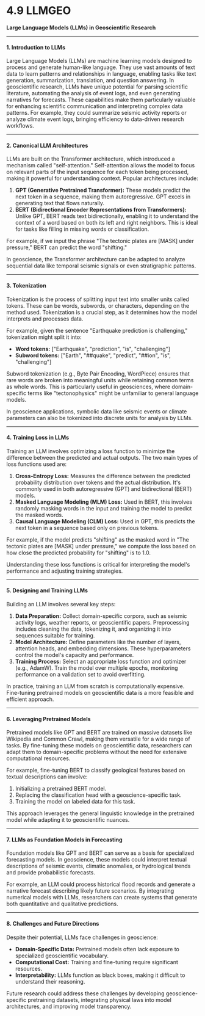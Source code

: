 # 4.9 LLMGEO

**Large Language Models (LLMs) in Geoscientific Research**


---

#### **1. Introduction to LLMs**
Large Language Models (LLMs) are machine learning models designed to process and generate human-like language. They use vast amounts of text data to learn patterns and relationships in language, enabling tasks like text generation, summarization, translation, and question answering. In geoscientific research, LLMs have unique potential for parsing scientific literature, automating the analysis of event logs, and even generating narratives for forecasts. These capabilities make them particularly valuable for enhancing scientific communication and interpreting complex data patterns. For example, they could summarize seismic activity reports or analyze climate event logs, bringing efficiency to data-driven research workflows.

---

#### **2. Canonical LLM Architectures**
LLMs are built on the Transformer architecture, which introduced a mechanism called "self-attention." Self-attention allows the model to focus on relevant parts of the input sequence for each token being processed, making it powerful for understanding context. Popular architectures include:

1. **GPT (Generative Pretrained Transformer):** These models predict the next token in a sequence, making them autoregressive. GPT excels in generating text that flows naturally.
2. **BERT (Bidirectional Encoder Representations from Transformers):** Unlike GPT, BERT reads text bidirectionally, enabling it to understand the context of a word based on both its left and right neighbors. This is ideal for tasks like filling in missing words or classification.

For example, if we input the phrase "The tectonic plates are [MASK] under pressure," BERT can predict the word "shifting."

In geoscience, the Transformer architecture can be adapted to analyze sequential data like temporal seismic signals or even stratigraphic patterns.

---

#### **3. Tokenization**
Tokenization is the process of splitting input text into smaller units called tokens. These can be words, subwords, or characters, depending on the method used. Tokenization is a crucial step, as it determines how the model interprets and processes data.

For example, given the sentence "Earthquake prediction is challenging," tokenization might split it into:
- **Word tokens:** ["Earthquake", "prediction", "is", "challenging"]
- **Subword tokens:** ["Earth", "##quake", "predict", "##ion", "is", "challenging"]

Subword tokenization (e.g., Byte Pair Encoding, WordPiece) ensures that rare words are broken into meaningful units while retaining common terms as whole words. This is particularly useful in geosciences, where domain-specific terms like "tectonophysics" might be unfamiliar to general language models.

In geoscience applications, symbolic data like seismic events or climate parameters can also be tokenized into discrete units for analysis by LLMs.

---

#### **4. Training Loss in LLMs**
Training an LLM involves optimizing a loss function to minimize the difference between the predicted and actual outputs. The two main types of loss functions used are:

1. **Cross-Entropy Loss:** Measures the difference between the predicted probability distribution over tokens and the actual distribution. It's commonly used in both autoregressive (GPT) and bidirectional (BERT) models.
2. **Masked Language Modeling (MLM) Loss:** Used in BERT, this involves randomly masking words in the input and training the model to predict the masked words.
3. **Causal Language Modeling (CLM) Loss:** Used in GPT, this predicts the next token in a sequence based only on previous tokens.

For example, if the model predicts "shifting" as the masked word in "The tectonic plates are [MASK] under pressure," we compute the loss based on how close the predicted probability for "shifting" is to 1.0.

Understanding these loss functions is critical for interpreting the model's performance and adjusting training strategies.

---

#### **5. Designing and Training LLMs**
Building an LLM involves several key steps:

1. **Data Preparation:** Collect domain-specific corpora, such as seismic activity logs, weather reports, or geoscientific papers. Preprocessing includes cleaning the data, tokenizing it, and organizing it into sequences suitable for training.
2. **Model Architecture:** Define parameters like the number of layers, attention heads, and embedding dimensions. These hyperparameters control the model's capacity and performance.
3. **Training Process:** Select an appropriate loss function and optimizer (e.g., AdamW). Train the model over multiple epochs, monitoring performance on a validation set to avoid overfitting.

In practice, training an LLM from scratch is computationally expensive. Fine-tuning pretrained models on geoscientific data is a more feasible and efficient approach.

---

#### **6. Leveraging Pretrained Models**
Pretrained models like GPT and BERT are trained on massive datasets like Wikipedia and Common Crawl, making them versatile for a wide range of tasks. By fine-tuning these models on geoscientific data, researchers can adapt them to domain-specific problems without the need for extensive computational resources.

For example, fine-tuning BERT to classify geological features based on textual descriptions can involve:
1. Initializing a pretrained BERT model.
2. Replacing the classification head with a geoscience-specific task.
3. Training the model on labeled data for this task.

This approach leverages the general linguistic knowledge in the pretrained model while adapting it to geoscientific nuances.

---

#### **7. LLMs as Foundation Models in Forecasting**
Foundation models like GPT and BERT can serve as a basis for specialized forecasting models. In geoscience, these models could interpret textual descriptions of seismic events, climatic anomalies, or hydrological trends and provide probabilistic forecasts.

For example, an LLM could process historical flood records and generate a narrative forecast describing likely future scenarios. By integrating numerical models with LLMs, researchers can create systems that generate both quantitative and qualitative predictions.

---

#### **8. Challenges and Future Directions**
Despite their potential, LLMs face challenges in geoscience:
- **Domain-Specific Data:** Pretrained models often lack exposure to specialized geoscientific vocabulary.
- **Computational Cost:** Training and fine-tuning require significant resources.
- **Interpretability:** LLMs function as black boxes, making it difficult to understand their reasoning.

Future research could address these challenges by developing geoscience-specific pretraining datasets, integrating physical laws into model architectures, and improving model transparency.
